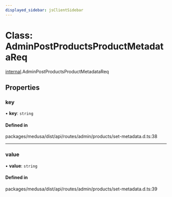 ```yaml
---
displayed_sidebar: jsClientSidebar
---
```


# Class: AdminPostProductsProductMetadataReq

[internal](../modules/internal.md).AdminPostProductsProductMetadataReq

## Properties

### key

• **key**: `string`

#### Defined in

packages/medusa/dist/api/routes/admin/products/set-metadata.d.ts:38

___

### value

• **value**: `string`

#### Defined in

packages/medusa/dist/api/routes/admin/products/set-metadata.d.ts:39
